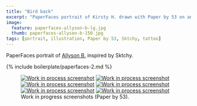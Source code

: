 ```yaml
---
title: "Bird back"
excerpt: "PaperFaces portrait of Kirsty H. drawn with Paper by 53 on an iPad."
image: 
  feature: paperfaces-allyson-b-lg.jpg
  thumb: paperfaces-allyson-b-150.jpg
tags: [portrait, illustration, Paper by 53, Sktchy, tattoo]
---
```


PaperFaces portrait of [Allyson B.](http://sktchy.com/NogM0C) inspired by Sktchy.

{% include boilerplate/paperfaces-2.md %}

<figure class="third">
	<a href="{{ site.url }}/assets/images/paperfaces-allyson-b-process-1-lg.jpg"><img src="{{ site.url }}/assets/images/paperfaces-allyson-b-process-1-600.jpg" alt="Work in process screenshot"></a>
	<a href="{{ site.url }}/assets/images/paperfaces-allyson-b-process-2-lg.jpg"><img src="{{ site.url }}/assets/images/paperfaces-allyson-b-process-2-600.jpg" alt="Work in process screenshot"></a>
	<a href="{{ site.url }}/assets/images/paperfaces-allyson-b-process-3-lg.jpg"><img src="{{ site.url }}/assets/images/paperfaces-allyson-b-process-3-600.jpg" alt="Work in process screenshot"></a>
	<a href="{{ site.url }}/assets/images/paperfaces-allyson-b-process-4-lg.jpg"><img src="{{ site.url }}/assets/images/paperfaces-allyson-b-process-4-600.jpg" alt="Work in process screenshot"></a>
	<a href="{{ site.url }}/assets/images/paperfaces-allyson-b-process-5-lg.jpg"><img src="{{ site.url }}/assets/images/paperfaces-allyson-b-process-5-600.jpg" alt="Work in process screenshot"></a>
	<a href="{{ site.url }}/assets/images/paperfaces-allyson-b-process-6-lg.jpg"><img src="{{ site.url }}/assets/images/paperfaces-allyson-b-process-6-600.jpg" alt="Work in process screenshot"></a>
	<figcaption>Work in progress screenshots (Paper by 53).</figcaption>
</figure>
